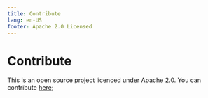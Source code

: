 ```yaml
---
title: Contribute
lang: en-US
footer: Apache 2.0 Licensed
---
```

# Contribute

This is an open source project licenced under Apache 2.0. You can contribute [here](https://www.github.com/betagouv/ilos);
